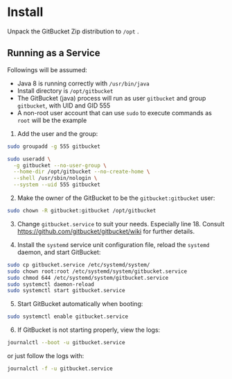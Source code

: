 Install
=======

Unpack the GitBucket Zip distribution to `/opt` .

Running as a Service
--------------------

Followings will be assumed:
 - Java 8 is running correctly with `/usr/bin/java`
 - Install directory is `/opt/gitbucket`
 - The GitBucket (java) process will run as user `gitbucket` and group `gitbucket`, with UID and GID 555
 - A non-root user account that can use `sudo` to execute commands as `root` will be the example 
 
1. Add the user and the group:
```bash
sudo groupadd -g 555 gitbucket

sudo useradd \
  -g gitbucket --no-user-group \
  --home-dir /opt/gitbucket --no-create-home \
  --shell /usr/sbin/nologin \
  --system --uid 555 gitbucket

```

2. Make the owner of the GitBucket to be the `gitbucket:gitbucket` user:
```bash
sudo chown -R gitbucket:gitbucket /opt/gitbucket
```

3. Change `gitbucket.service` to suit your needs. Especially line 18. Consult https://github.com/gitbucket/gitbucket/wiki 
for further details.

4. Install the `systemd` service unit configuration file, reload the `systemd` daemon, and start GitBucket:
```bash
sudo cp gitbucket.service /etc/systemd/system/
sudo chown root:root /etc/systemd/system/gitbucket.service
sudo chmod 644 /etc/systemd/system/gitbucket.service
sudo systemctl daemon-reload
sudo systemctl start gitbucket.service
```

5. Start GitBucket automatically when booting:
```bash
sudo systemctl enable gitbucket.service
```

6. If GitBucket is not starting properly, view the logs:
```bash
journalctl --boot -u gitbucket.service
```
or just follow the logs with:
```bash
journalctl -f -u gitbucket.service
```